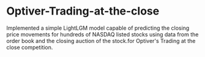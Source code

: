 # Optiver-Trading-at-the-close
Implemented a simple LightLGM model capable of predicting the closing price movements for hundreds of NASDAQ listed stocks using data from the order book and the closing auction of the stock.for Optiver's Trading at the close competition.
